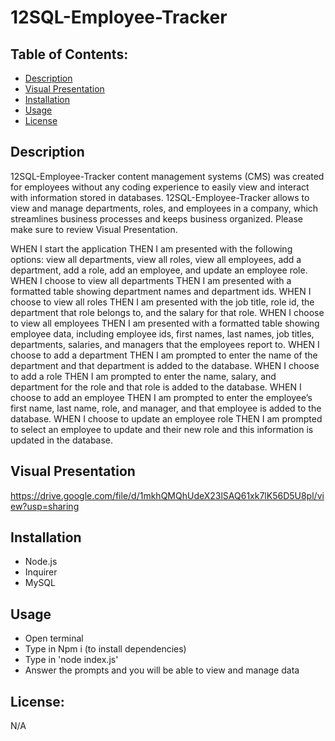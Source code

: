 # 12SQL-Employee-Tracker

## Table of Contents:
* [Description](https://github.com/T8886/12SQL-Employee-Tracker/blob/main/README.md#description)
* [Visual Presentation](https://github.com/T8886/12SQL-Employee-Tracker/blob/main/README.md#visual-presentation)
* [Installation](https://github.com/T8886/12SQL-Employee-Tracker/blob/main/README.md#installation)
* [Usage](https://github.com/T8886/12SQL-Employee-Tracker/blob/main/README.md#usage)
* [License](https://github.com/T8886/12SQL-Employee-Tracker/blob/main/README.md#license)

## Description
12SQL-Employee-Tracker content management systems (CMS) was created for employees without any coding experience to easily view and interact with information stored in databases.
12SQL-Employee-Tracker allows to view and manage departments, roles, and employees in a company, which streamlines business processes and keeps business organized. Please make sure to review Visual Presentation.

WHEN I start the application THEN I am presented with the following options: view all departments, view all roles, view all employees, add a department, add a role, add an employee, and update an employee role.
WHEN I choose to view all departments THEN I am presented with a formatted table showing department names and department ids.
WHEN I choose to view all roles THEN I am presented with the job title, role id, the department that role belongs to, and the salary for that role.
WHEN I choose to view all employees THEN I am presented with a formatted table showing employee data, including employee ids, first names, last names, job titles, departments, salaries, and managers that the employees report to.
WHEN I choose to add a department THEN I am prompted to enter the name of the department and that department is added to the database.
WHEN I choose to add a role THEN I am prompted to enter the name, salary, and department for the role and that role is added to the database.
WHEN I choose to add an employee THEN I am prompted to enter the employee’s first name, last name, role, and manager, and that employee is added to the database.
WHEN I choose to update an employee role THEN I am prompted to select an employee to update and their new role and this information is updated in the database.

## Visual Presentation
https://drive.google.com/file/d/1mkhQMQhUdeX23lSAQ61xk7lK56D5U8pl/view?usp=sharing

## Installation
* Node.js
* Inquirer
* MySQL

## Usage
* Open terminal
* Type in Npm i (to install dependencies)
* Type in 'node index.js'
* Answer the prompts and you will be able to view and manage data

## License:
N/A